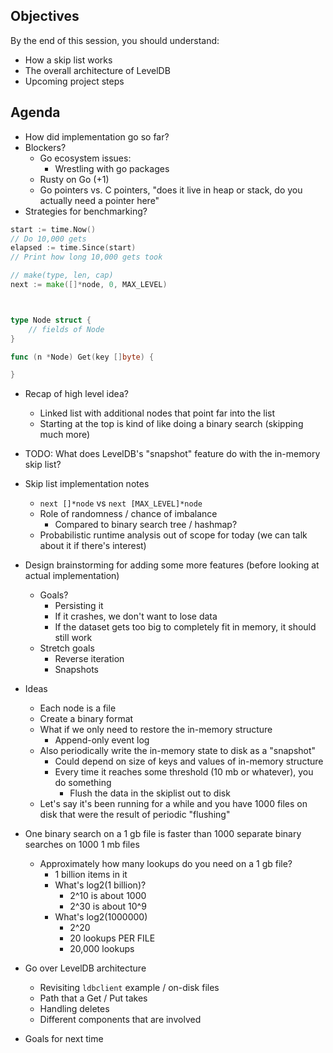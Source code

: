 ## Objectives

By the end of this session, you should understand:

- How a skip list works
- The overall architecture of LevelDB
- Upcoming project steps

## Agenda

- How did implementation go so far?
- Blockers?
	- Go ecosystem issues:
		- Wrestling with go packages
	- Rusty on Go (+1)
	- Go pointers vs. C pointers, "does it live in heap or stack, do you actually need a pointer here"
- Strategies for benchmarking?
 
```go
start := time.Now()
// Do 10,000 gets
elapsed := time.Since(start)
// Print how long 10,000 gets took

// make(type, len, cap)
next := make([]*node, 0, MAX_LEVEL)



type Node struct {
	// fields of Node
}

func (n *Node) Get(key []byte) {

}
```

- Recap of high level idea?
	- Linked list with additional nodes that point far into the list
	- Starting at the top is kind of like doing a binary search (skipping much more)

- TODO: What does LevelDB's "snapshot" feature do with the in-memory skip list?

- Skip list implementation notes
	- `next []*node` vs `next [MAX_LEVEL]*node`
	- Role of randomness / chance of imbalance
		- Compared to binary search tree / hashmap?
	- Probabilistic runtime analysis out of scope for today (we can talk about it if there's interest)

- Design brainstorming for adding some more features (before looking at actual implementation)
	- Goals?
		- Persisting it
		- If it crashes, we don't want to lose data
		- If the dataset gets too big to completely fit in memory, it should still work
	- Stretch goals
		- Reverse iteration
		- Snapshots
- Ideas
	- Each node is a file
	- Create a binary format
	- What if we only need to restore the in-memory structure
		- Append-only event log
	- Also periodically write the in-memory state to disk as a "snapshot"
		- Could depend on size of keys and values of in-memory structure
		- Every time it reaches some threshold (10 mb or whatever), you do something
			- Flush the data in the skiplist out to disk
	- Let's say it's been running for a while and you have 1000 files on disk that were the result of periodic "flushing"

- One binary search on a 1 gb file is faster than 1000 separate binary searches on 1000 1 mb files
	- Approximately how many lookups do you need on a 1 gb file?
		- 1 billion items in it
		- What's log2(1 billion)?
			- 2^10 is about 1000
			- 2^30 is about 10^9
		- What's log2(1000000)
			- 2^20
			- 20 lookups PER FILE
			- 20,000 lookups

- Go over LevelDB architecture
	- Revisiting `ldbclient` example / on-disk files
	- Path that a Get / Put takes
	- Handling deletes
	- Different components that are involved

- Goals for next time